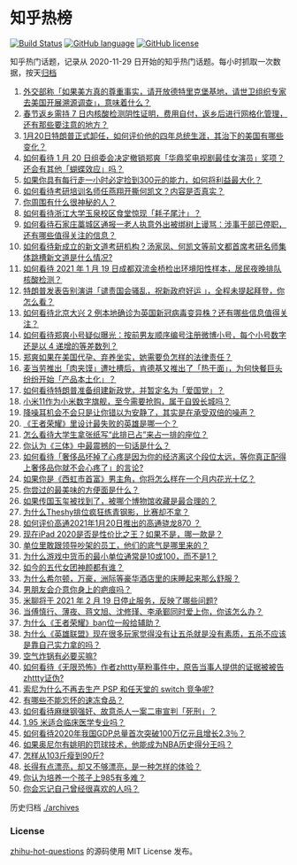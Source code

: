 # 知乎热榜
[![Build Status](https://github.com/ToWeLong/zhihu-hot-questions/workflows/CI/badge.svg)](https://github.com/ToWeLong/zhihu-hot-questions/actions)
[![GitHub language](https://img.shields.io/badge/language-golang-orange.svg)](https://golang.org/)
[![GitHub license](https://img.shields.io/github/license/ToWeLong/zhihu-hot-questions)](https://github.com/ToWeLong/zhihu-hot-questions/blob/main/LICENSE)

知乎热门话题，记录从 2020-11-29 日开始的知乎热门话题。每小时抓取一次数据，按天[归档](./archives)

<!-- BEGIN -->

1. [外交部称「如果美方真的尊重事实，请开放德特里克堡基地，请世卫组织专家去美国开展溯源调查」，意味着什么？](https://www.zhihu.com/question/440183834)
1. [春节返乡需持 7 日内核酸检测阴性证明，费用自付，返乡后进行网格化管理，还有那些要注意的地方？](https://www.zhihu.com/question/440297701)
1. [1月20日特朗普正式卸任，如何评价他的四年总统生涯，其治下的美国有哪些变化？](https://www.zhihu.com/question/440244874)
1. [如何看待 1 月 20 日组委会决定撤销郑爽「华鼎奖电视剧最佳女演员」奖项？还会有其他「蝴蝶效应」吗？](https://www.zhihu.com/question/440289286)
1. [如果你具有每行走一小时必定捡到300元的能力，如何将利益最大化？](https://www.zhihu.com/question/439876862)
1. [如何看待考研培训名师任燕翔开撕何凯文？内容是否真实？](https://www.zhihu.com/question/440206230)
1. [你周围有什么很神秘的人？](https://www.zhihu.com/question/59069508)
1. [如何看待浙江大学玉泉校区食堂惊现「耗子尾汁」？](https://www.zhihu.com/question/440189712)
1. [如何看待石家庄藁城区通报一老人执意外出被绑树上谩骂：涉事干部已停职，还有哪些值得关注的信息？](https://www.zhihu.com/question/440241007)
1. [如何看待新成立的新文道考研机构？汤家凤、何凯文等前文都首席考研名师集体跳槽新文道是什么情况?](https://www.zhihu.com/question/439592149)
1. [如何看待 2021 年 1 月 19 日成都双流金桥检出环境阳性样本，居民夜晚排队核酸检测？](https://www.zhihu.com/question/440201510)
1. [特朗普发表告别演讲「谴责国会骚乱，祝新政府好运 」，全程未提起拜登，你怎么看？](https://www.zhihu.com/question/440235143)
1. [如何看待北京大兴 2 例本地确诊为英国新冠病毒变异株？还有哪些信息值得关注？](https://www.zhihu.com/question/440313286)
1. [如何看待郑爽小号疑似曝光：按前男友顺序编号注册微博小号，每个小号数字还是以 4 递增的等差数列？](https://www.zhihu.com/question/440211397)
1. [郑爽如果在美国代孕、弃养坐实，她需要负怎样的法律责任？](https://www.zhihu.com/question/440101354)
1. [麦当劳推出「肉夹馍」遭吐槽后，肯德基又推出了「热干面」，为何快餐巨头纷纷开始「产品本土化」？](https://www.zhihu.com/question/439886195)
1. [如何看待特朗普准备组建新政党，并暂定名为「爱国党」？](https://www.zhihu.com/question/440271176)
1. [小米11作为小米数字旗舰，至今需要抢购，属于自毁长城吗？](https://www.zhihu.com/question/439191887)
1. [降噪耳机会不会只是让你错以为安静了，其实是在承受双倍的噪声？](https://www.zhihu.com/question/341345964)
1. [《王者荣耀》里设计最失败的英雄是哪一个？](https://www.zhihu.com/question/408286708)
1. [怎么看待大学生拿张纸写“此排已占”来占一排的座位？](https://www.zhihu.com/question/436415072)
1. [你认为《三体》中最震撼的一句话是什么？](https://www.zhihu.com/question/385420567)
1. [如何看待「奢侈品坏掉了心疼是因为你的经济离这个段位太远，等你真正配得上奢侈品你就不会心疼了」的言论?](https://www.zhihu.com/question/429282734)
1. [如果你是《西虹市首富》男主角，你将怎么样在一个月内花光十亿？](https://www.zhihu.com/question/287526924)
1. [你尝过的最美味的方便面是什么？](https://www.zhihu.com/question/417607029)
1. [如果传国玉玺被找到了，被哪个博物馆收藏是最合理的？](https://www.zhihu.com/question/439460084)
1. [为什么Theshy排位疯狂练青钢影，比赛却不拿？](https://www.zhihu.com/question/439924412)
1. [如何评价高通2021年1月20日推出的高通骁龙870 ？](https://www.zhihu.com/question/440230140)
1. [现在iPad 2020是否是性价比之王？如果不是，哪一款是？](https://www.zhihu.com/question/425554905)
1. [单位里敢跟领导吵架的员工，他们的底气是哪里来的？](https://www.zhihu.com/question/319392916)
1. [为什么游戏中货币的最小单位通常是10或100，而不是1？](https://www.zhihu.com/question/437848020)
1. [如今的五代女团神颜都有谁？](https://www.zhihu.com/question/311160254)
1. [为什么希尔顿，万豪，洲际等豪华酒店里的床睡起来那么舒服？](https://www.zhihu.com/question/294341870)
1. [男朋友会介意你身上的疤痕吗？](https://www.zhihu.com/question/438542657)
1. [米聊将于 2021 年 2 月 19 日停止服务，反映了哪些问题?](https://www.zhihu.com/question/440133852)
1. [当傅慎行、薄夜、蒋文旭、沈修瑾、李承鄞同时爱上你，你该怎么办？](https://www.zhihu.com/question/438674093)
1. [为什么《王者荣耀》ban位一般给辅助？](https://www.zhihu.com/question/438836567)
1. [为什么《英雄联盟》现在很多玩家觉得没有让五杀就是没有素质，五杀不应该是靠自己实力拿的吗？](https://www.zhihu.com/question/438330227)
1. [空气炸锅有必要买嘛?](https://www.zhihu.com/question/338806798)
1. [如何看待《无限恐怖》作者zhttty草粉事件中，原告当事人提供的证据被被告zhttty证伪?](https://www.zhihu.com/question/440193006)
1. [索尼为什么不再去生产 PSP 和任天堂的 switch 竞争呢?](https://www.zhihu.com/question/380977144)
1. [有哪些不能忘怀的速冻食品？](https://www.zhihu.com/question/22528844)
1. [如何看待麻继钢强奸、故意杀人一案二审宣判「死刑」？](https://www.zhihu.com/question/440267527)
1. [1.95 米适合临床医学专业吗？](https://www.zhihu.com/question/439310317)
1. [如何看待2020年我国GDP总量首次突破100万亿元且增长2.3％？](https://www.zhihu.com/question/439917196)
1. [如果奥尼尔有姚明的罚球技术，他能成为NBA历史得分王吗？](https://www.zhihu.com/question/440021420)
1. [怎样从103斤瘦到90斤?](https://www.zhihu.com/question/362934930)
1. [长得有点漂亮，却又不够漂亮，是一种怎样的体验？](https://www.zhihu.com/question/64018902)
1. [你认为培养一个孩子上985有多难？](https://www.zhihu.com/question/435090746)
1. [你会忘记自己曾经很喜欢的人吗？](https://www.zhihu.com/question/439091936)

<!-- END -->

历史归档 [./archives](./archives)


### License
[zhihu-hot-questions](https://github.com/towelong/zhihu-hot-questions) 的源码使用 MIT License 发布。